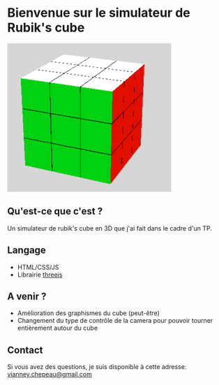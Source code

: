 # Bienvenue sur le simulateur de Rubik's cube

![image d'un rubik's cube](cube.png)

## Qu'est-ce que c'est ?
Un simulateur de rubik's cube en 3D que j'ai fait dans le cadre d'un TP.

## Langage
* HTML/CSS/JS
* Librairie [threejs](https://threejs.org/)

## A venir ?
* Amélioration des graphismes du cube (peut-être)
* Changement du type de contrôle de la camera pour pouvoir tourner entièrement autour du cube

## Contact
Si vous avez des questions, je suis disponible à cette adresse: vianney.chepeau@gmail.com


